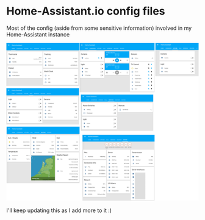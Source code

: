 # Home-Assistant.io config files
Most of the config (aside from some sensitive information) involved in my Home-Assistant instance

![alt tag](https://github.com/JonniG/HASS-Config/blob/master/HASS%20Screenshots.png)

I'll keep updating this as I add more to it :)